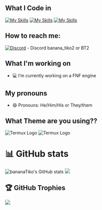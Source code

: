 ## What I Code in
[![My Skills](https://skillicons.dev/icons?i=haxe&theme=dark)](Haxe.org)
[![My Skills](https://skillicons.dev/icons?i=haxeflixel&theme=dark)](https://haxeflixel.com/)
[![My Skills](https://skillicons.dev/icons?i=lua&theme=dark)](https://www.lua.org/) 
  
## How to reach me:
  [![Discord](https://skillicons.dev/icons?i=discord&theme=dark)](https://discordapp.com/users/990121240062730250) - Discord banana_tiko2 or BT2

## What I'm working on   
- 💻 I’m currently working on a FNF engine
  
## My pronouns
- 😄 Pronouns: He/Him/His or They/them

## What Theme are you using??
  ![Termux Logo](https://github.com/user-attachments/assets/6a8d94a8-4078-467c-9bd9-0b79998c6c68#gh-dark-mode-only)
  ![Termux Logo](https://github.com/user-attachments/assets/6a8d94a8-4078-467c-9bd9-0b79998c6c68#gh-light-mode-only)

# 📊 GitHub stats
![bananaTiko's GitHub stats](https://github-readme-stats.vercel.app/api?username=bananaTiko&show_icons=true&theme=dark)
![](https://github-readme-stats.vercel.app/api/top-langs/?username=bananaTiko&layout=compact&show_icons=true&theme=dark)

## 🏆 GitHub Trophies
![](https://github-profile-trophy.vercel.app/?username=bananaTiko&theme=discord&no-frame=false&no-bg=false&margin-w=4)
